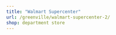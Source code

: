 ```yaml
---
title: "Walmart Supercenter"
url: /greenville/walmart-supercenter-2/
shop: department store
---
```

